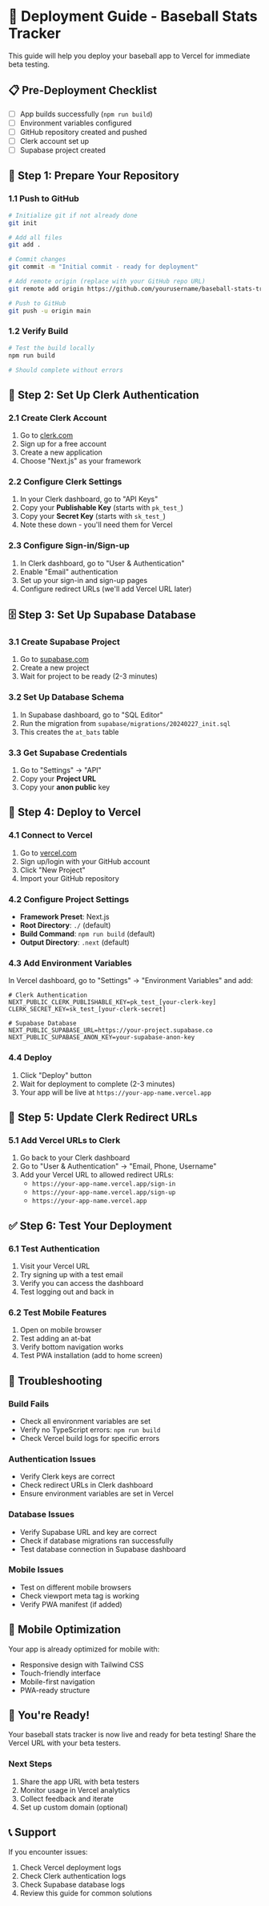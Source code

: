 # 🚀 Deployment Guide - Baseball Stats Tracker

This guide will help you deploy your baseball app to Vercel for immediate beta testing.

## 📋 Pre-Deployment Checklist

- [ ] App builds successfully (`npm run build`)
- [ ] Environment variables configured
- [ ] GitHub repository created and pushed
- [ ] Clerk account set up
- [ ] Supabase project created

## 🎯 Step 1: Prepare Your Repository

### 1.1 Push to GitHub
```bash
# Initialize git if not already done
git init

# Add all files
git add .

# Commit changes
git commit -m "Initial commit - ready for deployment"

# Add remote origin (replace with your GitHub repo URL)
git remote add origin https://github.com/yourusername/baseball-stats-tracker.git

# Push to GitHub
git push -u origin main
```

### 1.2 Verify Build
```bash
# Test the build locally
npm run build

# Should complete without errors
```

## 🔧 Step 2: Set Up Clerk Authentication

### 2.1 Create Clerk Account
1. Go to [clerk.com](https://clerk.com)
2. Sign up for a free account
3. Create a new application
4. Choose "Next.js" as your framework

### 2.2 Configure Clerk Settings
1. In your Clerk dashboard, go to "API Keys"
2. Copy your **Publishable Key** (starts with `pk_test_`)
3. Copy your **Secret Key** (starts with `sk_test_`)
4. Note these down - you'll need them for Vercel

### 2.3 Configure Sign-in/Sign-up
1. In Clerk dashboard, go to "User & Authentication"
2. Enable "Email" authentication
3. Set up your sign-in and sign-up pages
4. Configure redirect URLs (we'll add Vercel URL later)

## 🗄️ Step 3: Set Up Supabase Database

### 3.1 Create Supabase Project
1. Go to [supabase.com](https://supabase.com)
2. Create a new project
3. Wait for project to be ready (2-3 minutes)

### 3.2 Set Up Database Schema
1. In Supabase dashboard, go to "SQL Editor"
2. Run the migration from `supabase/migrations/20240227_init.sql`
3. This creates the `at_bats` table

### 3.3 Get Supabase Credentials
1. Go to "Settings" → "API"
2. Copy your **Project URL**
3. Copy your **anon public** key

## 🚀 Step 4: Deploy to Vercel

### 4.1 Connect to Vercel
1. Go to [vercel.com](https://vercel.com)
2. Sign up/login with your GitHub account
3. Click "New Project"
4. Import your GitHub repository

### 4.2 Configure Project Settings
- **Framework Preset**: Next.js
- **Root Directory**: `./` (default)
- **Build Command**: `npm run build` (default)
- **Output Directory**: `.next` (default)

### 4.3 Add Environment Variables
In Vercel dashboard, go to "Settings" → "Environment Variables" and add:

```env
# Clerk Authentication
NEXT_PUBLIC_CLERK_PUBLISHABLE_KEY=pk_test_[your-clerk-key]
CLERK_SECRET_KEY=sk_test_[your-clerk-secret]

# Supabase Database
NEXT_PUBLIC_SUPABASE_URL=https://your-project.supabase.co
NEXT_PUBLIC_SUPABASE_ANON_KEY=your-supabase-anon-key
```

### 4.4 Deploy
1. Click "Deploy" button
2. Wait for deployment to complete (2-3 minutes)
3. Your app will be live at `https://your-app-name.vercel.app`

## 🔄 Step 5: Update Clerk Redirect URLs

### 5.1 Add Vercel URLs to Clerk
1. Go back to your Clerk dashboard
2. Go to "User & Authentication" → "Email, Phone, Username"
3. Add your Vercel URL to allowed redirect URLs:
   - `https://your-app-name.vercel.app/sign-in`
   - `https://your-app-name.vercel.app/sign-up`
   - `https://your-app-name.vercel.app`

## ✅ Step 6: Test Your Deployment

### 6.1 Test Authentication
1. Visit your Vercel URL
2. Try signing up with a test email
3. Verify you can access the dashboard
4. Test logging out and back in

### 6.2 Test Mobile Features
1. Open on mobile browser
2. Test adding an at-bat
3. Verify bottom navigation works
4. Test PWA installation (add to home screen)

## 🔧 Troubleshooting

### Build Fails
- Check all environment variables are set
- Verify no TypeScript errors: `npm run build`
- Check Vercel build logs for specific errors

### Authentication Issues
- Verify Clerk keys are correct
- Check redirect URLs in Clerk dashboard
- Ensure environment variables are set in Vercel

### Database Issues
- Verify Supabase URL and key are correct
- Check if database migrations ran successfully
- Test database connection in Supabase dashboard

### Mobile Issues
- Test on different mobile browsers
- Check viewport meta tag is working
- Verify PWA manifest (if added)

## 📱 Mobile Optimization

Your app is already optimized for mobile with:
- Responsive design with Tailwind CSS
- Touch-friendly interface
- Mobile-first navigation
- PWA-ready structure

## 🎉 You're Ready!

Your baseball stats tracker is now live and ready for beta testing! Share the Vercel URL with your beta testers.

### Next Steps
1. Share the app URL with beta testers
2. Monitor usage in Vercel analytics
3. Collect feedback and iterate
4. Set up custom domain (optional)

## 📞 Support

If you encounter issues:
1. Check Vercel deployment logs
2. Check Clerk authentication logs
3. Check Supabase database logs
4. Review this guide for common solutions
